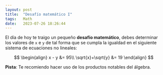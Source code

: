 ```yaml
---
layout: post
title:  "Desafío matemático I"
tags:   Math
date:   2023-07-26 18:26:44
---
```


El día de hoy te traigo un pequeño **desafío matemático**, debes determinar los valores de `x` e `y` de tal forma que se cumpla la igualdad en el siguiente sistema de ecuaciones no lineales:

$$
\begin{align}
x - y &= 95\\
\sqrt{x}+\sqrt{y} &= 19
\end{align}
$$

**Pista**: Te recomiendo hacer uso de los productos notables del álgebra.
